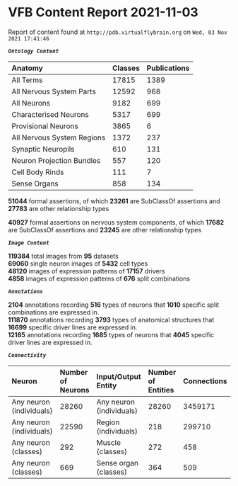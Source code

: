 
VFB Content Report 2021-11-03
=============================


Report of content found at ``http://pdb.virtualflybrain.org`` on ``Wed, 03 Nov 2021 17:41:46``  
  
***``Ontology Content``***  

|Anatomy|Classes|Publications|
| :--- | :--- | :--- |
|All Terms|17815|1389|
|All Nervous System Parts|12592|968|
|All Neurons|9182|699|
|Characterised Neurons|5317|699|
|Provisional Neurons|3865|6|
|All Nervous System Regions|1372|237|
|Synaptic Neuropils|610|131|
|Neuron Projection Bundles|557|120|
|Cell Body Rinds|111|7|
|Sense Organs|858|134|
  
  
**51044** formal assertions, of which **23261** are SubClassOf assertions and **27783** are other relationship types  
  
**40927** formal assertions on nervous system components, of which **17682** are SubClassOf assertions and **23245** are
 other relationship types  
  
***``Image Content``***  
  
**119384** total images from **95** datasets  
**69060** single neuron images of **5432** cell types  
**48120** images of expression patterns of **17157** drivers  
**4858** images of expression patterns of **676** split combinations  
  
***``Annotations``***  
  
**2104** annotations recording **516** types of neurons that **1010** specific split combinations are expressed in.  
**111870** annotations recording **3793** types of anatomical structures that **16699** specific driver lines are 
expressed in.  
**12185** annotations recording **1685** types of neurons that **4045** specific driver lines are expressed in.  
  
***``Connectivity``***  

|Neuron|Number of Neurons|Input/Output Entity|Number of Entities|Connections|
| :--- | :--- | :--- | :--- | :--- |
|Any neuron (individuals)|28260|Any neuron (individuals)|28260|3459171|
|Any neuron (individuals)|22590|Region (individuals)|218|299710|
|Any neuron (classes)|292|Muscle (classes)|272|458|
|Any neuron (classes)|669|Sense organ (classes)|364|509|
  
